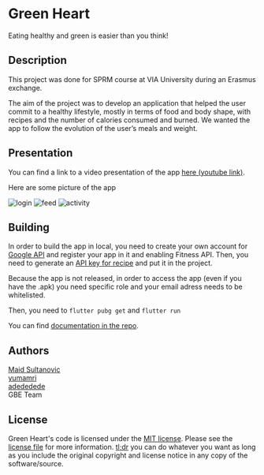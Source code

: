# Green Heart

Eating healthy and green is easier than you think!

## Description

This project was done for SPRM course at VIA University during an Erasmus exchange.  

The aim of the project was to develop an application that helped the user commit to a healthy lifestyle, mostly in terms of food and body shape, with recipes and the number of calories consumed and burned. We wanted the app to follow the evolution of the user’s meals and weight.

## Presentation

You can find a link to a video presentation of the app [here (youtube link)](https://youtu.be/JXlXKqSU5RY).    

Here are some picture of the app

![login](https://cdn.discordapp.com/attachments/764647594667933727/850080360606990336/unknown.png) ![feed](https://cdn.discordapp.com/attachments/764647594667933727/850080682545250304/unknown.png) ![activity](https://cdn.discordapp.com/attachments/764647594667933727/850080967787806797/unknown.png)


## Building

In order to build the app in local, you need to create your own account for [Google API](https://console.developers.google.com/) and register your app in it and enabling Fitness API. Then, you need to generate an [API key for recipe](https://spoonacular.com/food-api) and put it in the project. 

Because the app is not released, in order to access the app (even if you have the .apk) you need specific role and your email adress needs to be whitelisted.

Then, you need to `flutter pubg get` and `flutter run`

You can find [documentation in the repo](https://github.com/MaidSULTANOVIC/green-heart/tree/main/docs/diagrams).

## Authors

[Maid Sultanovic](https://github.com/MaidSULTANOVIC)  
[yumamri](https://github.com/yumamri)  
[adededede](https://github.com/adededede)  
GBE Team   

## License

Green Heart's code is licensed under the [MIT license](https://opensource.org/licenses/MIT). Please see the [license file](https://github.com/MaidSULTANOVIC/green-heart/blob/main/LICENSE) for more information. [tl;dr](https://tldrlegal.com/license/mit-license) you can do whatever you want as long as you include the original copyright and license notice in any copy of the software/source.
